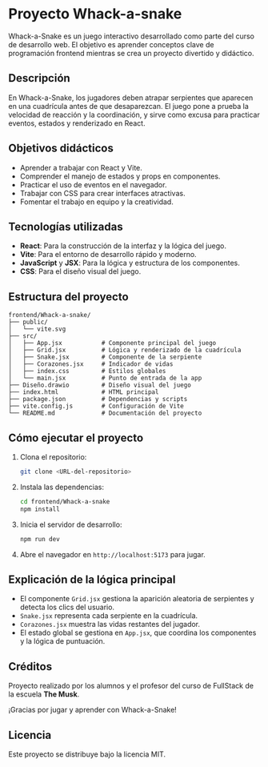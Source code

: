 # Proyecto Whack-a-snake

Whack-a-Snake es un juego interactivo desarrollado como parte del curso de desarrollo web. El objetivo es aprender conceptos clave de programación frontend mientras se crea un proyecto divertido y didáctico.

## Descripción

En Whack-a-Snake, los jugadores deben atrapar serpientes que aparecen en una cuadrícula antes de que desaparezcan. El juego pone a prueba la velocidad de reacción y la coordinación, y sirve como excusa para practicar eventos, estados y renderizado en React.

## Objetivos didácticos

- Aprender a trabajar con React y Vite.
- Comprender el manejo de estados y props en componentes.
- Practicar el uso de eventos en el navegador.
- Trabajar con CSS para crear interfaces atractivas.
- Fomentar el trabajo en equipo y la creatividad.

## Tecnologías utilizadas

- **React**: Para la construcción de la interfaz y la lógica del juego.
- **Vite**: Para el entorno de desarrollo rápido y moderno.
- **JavaScript** y **JSX**: Para la lógica y estructura de los componentes.
- **CSS**: Para el diseño visual del juego.

## Estructura del proyecto

```
frontend/Whack-a-snake/
├── public/
│   └── vite.svg
├── src/
│   ├── App.jsx           # Componente principal del juego
│   ├── Grid.jsx          # Lógica y renderizado de la cuadrícula
│   ├── Snake.jsx         # Componente de la serpiente
│   ├── Corazones.jsx     # Indicador de vidas
│   ├── index.css         # Estilos globales
│   └── main.jsx          # Punto de entrada de la app
├── Diseño.drawio         # Diseño visual del juego
├── index.html            # HTML principal
├── package.json          # Dependencias y scripts
├── vite.config.js        # Configuración de Vite
└── README.md             # Documentación del proyecto
```

## Cómo ejecutar el proyecto

1. Clona el repositorio:

   ```zsh
   git clone <URL-del-repositorio>
   ```

2. Instala las dependencias:

   ```zsh
   cd frontend/Whack-a-snake
   npm install
   ```

3. Inicia el servidor de desarrollo:

   ```zsh
   npm run dev
   ```

4. Abre el navegador en `http://localhost:5173` para jugar.

## Explicación de la lógica principal

- El componente `Grid.jsx` gestiona la aparición aleatoria de serpientes y detecta los clics del usuario.
- `Snake.jsx` representa cada serpiente en la cuadrícula.
- `Corazones.jsx` muestra las vidas restantes del jugador.
- El estado global se gestiona en `App.jsx`, que coordina los componentes y la lógica de puntuación.

## Créditos

Proyecto realizado por los alumnos y el profesor del curso de FullStack de la escuela **The Musk**.

¡Gracias por jugar y aprender con Whack-a-Snake!

## Licencia

Este proyecto se distribuye bajo la licencia MIT.

